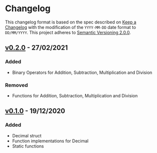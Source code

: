 # Changelog
This changelog format is based on the spec described on [Keep a Changelog](https://keepachangelog.com/en/1.0.0/) with the modification of the `YYYY-MM-DD` date format to `DD/MM/YYYY`.
This project adheres to [Semantic Versioning 2.0.0](https://semver.org/spec/v2.0.0.html).

<!-- This is an example of a update block
  ## [v1.0.0] - 1/1/2021
  ### Added
  ### Changed
  ### Deprecated
  ### Removed
  ### Fixed
  ### Security
-->

## [v0.2.0] - 27/02/2021
### Added
- Binary Operators for Addition, Subtraction, Multiplication and Division

### Removed
- Functions for Addition, Subtraction, Multiplication and Division

## [v0.1.0] - 19/12/2020
### Added
- Decimal struct
- Function implementations for Decimal
- Static functions

[v0.2.0]: https://github.com/Redfire75369/Fission-Simulator/compare/05b2c2e215296715d75fee23a018a3904e0808e4..master
[v0.1.0]: https://github.com/Redfire75369/Fission-Simulator/tree/05b2c2e215296715d75fee23a018a3904e0808e4
